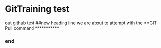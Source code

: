 # GitTraining test
out github test
##new heading line
we are about to attempt with the **GIT Pull command ***********
### end
